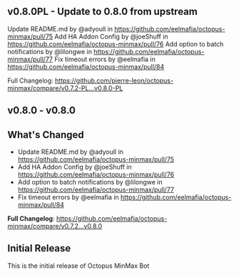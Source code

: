 ## v0.8.0PL - Update to 0.8.0 from upstream
Update README.md by @adyoull in https://github.com/eelmafia/octopus-minmax/pull/75
Add HA Addon Config by @joeShuff in https://github.com/eelmafia/octopus-minmax/pull/76
Add option to batch notifications by @lilongwe in https://github.com/eelmafia/octopus-minmax/pull/77
Fix timeout errors by @eelmafia in https://github.com/eelmafia/octopus-minmax/pull/84

Full Changelog: https://github.com/pierre-leon/octopus-minmax/compare/v0.7.2-PL...v0.8.0-PL

## v0.8.0 - v0.8.0
## What's Changed
* Update README.md by @adyoull in https://github.com/eelmafia/octopus-minmax/pull/75
* Add HA Addon Config by @joeShuff in https://github.com/eelmafia/octopus-minmax/pull/76
* Add option to batch notifications by @lilongwe in https://github.com/eelmafia/octopus-minmax/pull/77
* Fix timeout errors by @eelmafia in https://github.com/eelmafia/octopus-minmax/pull/84


**Full Changelog**: https://github.com/eelmafia/octopus-minmax/compare/v0.7.2...v0.8.0

## Initial Release

This is the initial release of Octopus MinMax Bot